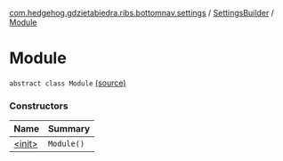 [com.hedgehog.gdzietabiedra.ribs.bottomnav.settings](../../index.md) / [SettingsBuilder](../index.md) / [Module](./index.md)

# Module

`abstract class Module` [(source)](https://github.com/asvid/GdzieTaBiedra/tree/master/app/src/main/java/com/hedgehog/gdzietabiedra/ribs/bottomnav/settings/SettingsBuilder.kt#L53)

### Constructors

| Name | Summary |
|---|---|
| [&lt;init&gt;](-init-.md) | `Module()` |
